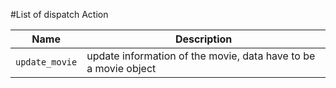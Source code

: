 #List of dispatch Action

|Name|Description
|---|---
|`update_movie`| update information of the movie, data have to be a movie object

